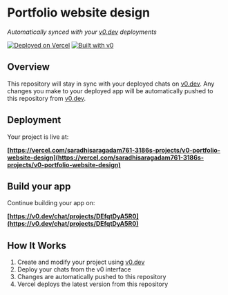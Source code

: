 # Portfolio website design

*Automatically synced with your [v0.dev](https://v0.dev) deployments*

[![Deployed on Vercel](https://img.shields.io/badge/Deployed%20on-Vercel-black?style=for-the-badge&logo=vercel)](https://vercel.com/saradhisaragadam761-3186s-projects/v0-portfolio-website-design)
[![Built with v0](https://img.shields.io/badge/Built%20with-v0.dev-black?style=for-the-badge)](https://v0.dev/chat/projects/DEfqtDyA5R0)

## Overview

This repository will stay in sync with your deployed chats on [v0.dev](https://v0.dev).
Any changes you make to your deployed app will be automatically pushed to this repository from [v0.dev](https://v0.dev).

## Deployment

Your project is live at:

**[https://vercel.com/saradhisaragadam761-3186s-projects/v0-portfolio-website-design](https://vercel.com/saradhisaragadam761-3186s-projects/v0-portfolio-website-design)**

## Build your app

Continue building your app on:

**[https://v0.dev/chat/projects/DEfqtDyA5R0](https://v0.dev/chat/projects/DEfqtDyA5R0)**

## How It Works

1. Create and modify your project using [v0.dev](https://v0.dev)
2. Deploy your chats from the v0 interface
3. Changes are automatically pushed to this repository
4. Vercel deploys the latest version from this repository